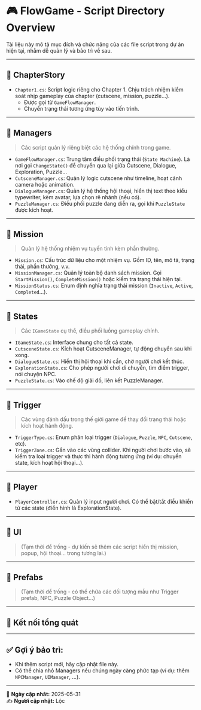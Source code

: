 # 🎮 FlowGame - Script Directory Overview

Tài liệu này mô tả mục đích và chức năng của các file script trong dự án hiện tại, nhằm dễ quản lý và bảo trì về sau.

---

## 📁 ChapterStory

- `Chapter1.cs`: Script logic riêng cho Chapter 1. Chịu trách nhiệm kiểm soát nhịp gameplay của chapter (cutscene, mission, puzzle...).
  - Được gọi từ `GameFlowManager`.
  - Chuyển trạng thái tương ứng tùy vào tiến trình.

---

## 📁 Managers

> Các script quản lý riêng biệt các hệ thống chính trong game.

- `GameFlowManager.cs`: Trung tâm điều phối trạng thái (`State Machine`). Là nơi gọi `ChangeState()` để chuyển qua lại giữa Cutscene, Dialogue, Exploration, Puzzle...
- `CutsceneManager.cs`: Quản lý logic cutscene như timeline, hoạt cảnh camera hoặc animation.
- `DialogueManager.cs`: Quản lý hệ thống hội thoại, hiển thị text theo kiểu typewriter, kèm avatar, lựa chọn rẽ nhánh (nếu có).
- `PuzzleManager.cs`: Điều phối puzzle đang diễn ra, gọi khi `PuzzleState` được kích hoạt.

---

## 📁 Mission

> Quản lý hệ thống nhiệm vụ tuyến tính kèm phần thưởng.

- `Mission.cs`: Cấu trúc dữ liệu cho một nhiệm vụ. Gồm ID, tên, mô tả, trạng thái, phần thưởng, v.v.
- `MissionManager.cs`: Quản lý toàn bộ danh sách mission. Gọi `StartMission()`, `CompleteMission()` hoặc kiểm tra trạng thái hiện tại.
- `MissionStatus.cs`: Enum định nghĩa trạng thái mission (`Inactive`, `Active`, `Completed`...).

---

## 📁 States

> Các `IGameState` cụ thể, điều phối luồng gameplay chính.

- `IGameState.cs`: Interface chung cho tất cả state.
- `CutsceneState.cs`: Kích hoạt CutsceneManager, tự động chuyển sau khi xong.
- `DialogueState.cs`: Hiển thị hội thoại khi cần, chờ người chơi kết thúc.
- `ExplorationState.cs`: Cho phép người chơi di chuyển, tìm điểm trigger, nói chuyện NPC.
- `PuzzleState.cs`: Vào chế độ giải đố, liên kết PuzzleManager.

---

## 📁 Trigger

> Các vùng đánh dấu trong thế giới game để thay đổi trạng thái hoặc kích hoạt hành động.

- `TriggerType.cs`: Enum phân loại trigger (`Dialogue`, `Puzzle`, `NPC`, `Cutscene`, etc).
- `TriggerZone.cs`: Gắn vào các vùng collider. Khi người chơi bước vào, sẽ kiểm tra loại trigger và thực thi hành động tương ứng (ví dụ: chuyển state, kích hoạt hội thoại...).

---

## 📁 Player

- `PlayerController.cs`: Quản lý input người chơi. Có thể bật/tắt điều khiển từ các state (điển hình là ExplorationState).

---

## 📁 UI

> (Tạm thời để trống - dự kiến sẽ thêm các script hiển thị mission, popup, hội thoại... trong tương lai.)

---

## 📁 Prefabs

> (Tạm thời để trống - có thể chứa các đối tượng mẫu như Trigger prefab, NPC, Puzzle Object...)

---

## 🔁 Kết nối tổng quát

---

## ✅ Gợi ý bảo trì:

- Khi thêm script mới, hãy cập nhật file này.
- Có thể chia nhỏ Managers nếu chúng ngày càng phức tạp (ví dụ: thêm `NPCManager`, `UIManager`, ...).

---

📄 **Ngày cập nhât:** 2025-05-31  
✍️ **Người cập nhật:** Lộc


